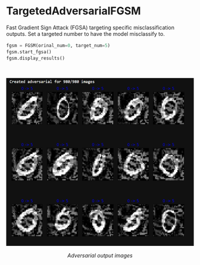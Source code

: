 # TargetedAdversarialFGSM
Fast Gradient Sign Attack (FGSA) targeting specific misclassification outputs.
Set a targeted number to have the model misclassify to.

```python
fgsm = FGSM(orinal_num=0, target_num=5)
fgsm.start_fgsa()
fgsm.display_results()
```
</br>
<p align="center">
  <img width="660" height="450" src="images/output.png">
  <p align="center"><i>Adversarial output images</i></p>
</p>
